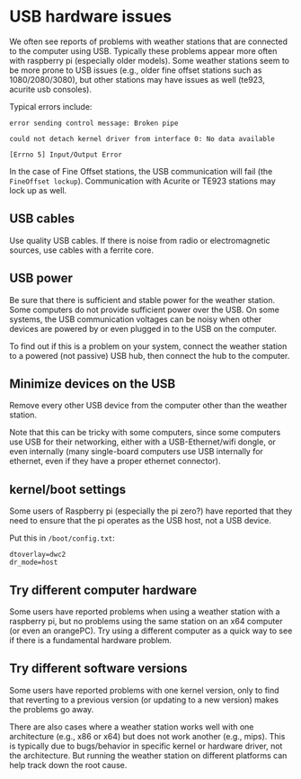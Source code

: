 # USB hardware issues

We often see reports of problems with weather stations that are connected to the computer using USB.  Typically these problems appear more often with raspberry pi (especially older models).  Some weather stations seem to be more prone to USB issues (e.g., older fine offset stations such as 1080/2080/3080), but other stations may have issues as well (te923, acurite usb consoles).

Typical errors include:

```
error sending control message: Broken pipe
```
```
could not detach kernel driver from interface 0: No data available
```
```
[Errno 5] Input/Output Error 
```

In the case of Fine Offset stations, the USB communication will fail (the `FineOffset lockup`).  Communication with Acurite or TE923 stations may lock up as well.

## USB cables

Use quality USB cables.  If there is noise from radio or electromagnetic sources, use cables with a ferrite core.

## USB power

Be sure that there is sufficient and stable power for the weather station.  Some computers do not provide sufficient power over the USB.  On some systems, the USB communication voltages can be noisy when other devices are powered by or even plugged in to the USB on the computer.

To find out if this is a problem on your system, connect the weather station to a powered (not passive) USB hub, then connect the hub to the computer.

## Minimize devices on the USB

Remove every other USB device from the computer other than the weather station.

Note that this can be tricky with some computers, since some computers use USB for their networking, either with a USB-Ethernet/wifi dongle, or even internally (many single-board computers use USB internally for ethernet, even if they have a proper ethernet connector).

## kernel/boot settings

Some users of Raspberry pi (especially the pi zero?) have reported that they need to ensure that the pi operates as the USB host, not a USB device.

Put this in `/boot/config.txt`:
```
dtoverlay=dwc2
dr_mode=host
```

## Try different computer hardware

Some users have reported problems when using a weather station with a raspberry pi, but no problems using the same station on an x64 computer (or even an orangePC).  Try using a different computer as a quick way to see if there is a fundamental hardware problem.

## Try different software versions

Some users have reported problems with one kernel version, only to find that reverting to a previous version (or updating to a new version) makes the problems go away.

There are also cases where a weather station works well with one architecture (e.g., x86 or x64) but does not work another (e.g., mips).  This is typically due to bugs/behavior in specific kernel or hardware driver, not the architecture.  But running the weather station on different platforms can help track down the root cause.

